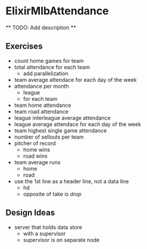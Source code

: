 ElixirMlbAttendance
===================

** TODO: Add description **

## Exercises 

- count home games for team
- total attendance for each team
  - add parallelization
- team average attendace for each day of the week
- attendance per month
  - league
  - for each team
- team home attendance
- team road attendance
- league interleague average attendance
- league average attendace for each day of the week
- team highest single game attendance
- number of sellouts per team
- pitcher of record
  - home wins
  - road wins
- team average runs
  - home
  - road
- use the 1st line as a header line, not a data line
  - hd
  - opposite of take is _drop_


## Design Ideas

- server that holds data store
  - with a supervisor
  - supervisor is on separate node


